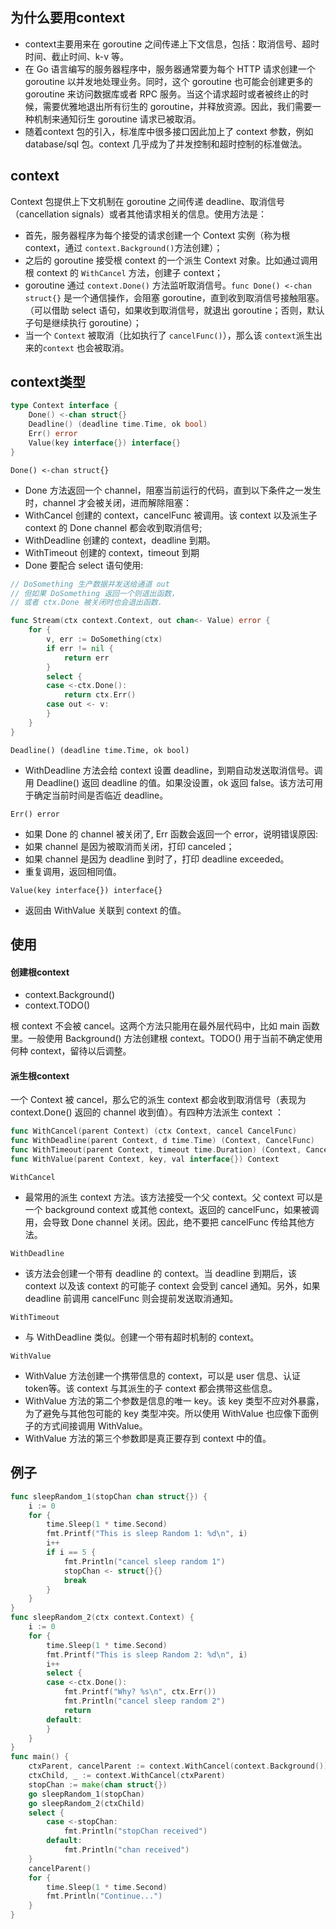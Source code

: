 ## 为什么要用context

* context主要用来在 goroutine 之间传递上下文信息，包括：取消信号、超时时间、截止时间、k-v 等。
* 在 Go 语言编写的服务器程序中，服务器通常要为每个 HTTP 请求创建一个 goroutine 以并发地处理业务。同时，这个 goroutine 也可能会创建更多的 goroutine 来访问数据库或者 RPC 服务。当这个请求超时或者被终止的时候，需要优雅地退出所有衍生的 goroutine，并释放资源。因此，我们需要一种机制来通知衍生 goroutine 请求已被取消。
* 随着context 包的引入，标准库中很多接口因此加上了 context 参数，例如database/sql 包。context 几乎成为了并发控制和超时控制的标准做法。

## context

Context 包提供上下文机制在 goroutine 之间传递 deadline、取消信号（cancellation signals）或者其他请求相关的信息。使用方法是：

* 首先，服务器程序为每个接受的请求创建一个 Context 实例（称为根 context，通过 `context.Background()`方法创建）；
* 之后的 goroutine 接受根 context 的一个派生 Context 对象。比如通过调用根 context 的 `WithCancel` 方法，创建子 context；
* goroutine 通过 `context.Done()` 方法监听取消信号。`func Done() <-chan struct{}` 是一个通信操作，会阻塞 goroutine，直到收到取消信号接触阻塞。（可以借助 select 语句，如果收到取消信号，就退出 goroutine；否则，默认子句是继续执行 goroutine）；
* 当一个 `Context` 被取消（比如执行了 `cancelFunc()`），那么该 `context`派生出来的`context` 也会被取消。

## context类型

```go
type Context interface {
    Done() <-chan struct{}
    Deadline() (deadline time.Time, ok bool)
    Err() error
    Value(key interface{}) interface{}
}
```

`Done() <-chan struct{}`

* Done 方法返回一个 channel，阻塞当前运行的代码，直到以下条件之一发生时，channel 才会被关闭，进而解除阻塞：
* WithCancel 创建的 context，cancelFunc 被调用。该 context 以及派生子 context 的 Done channel 都会收到取消信号;
* WithDeadline 创建的 context，deadline 到期。
* WithTimeout 创建的 context，timeout 到期
* Done 要配合 select 语句使用:

```go
// DoSomething 生产数据并发送给通道 out
// 但如果 DoSomething 返回一个则退出函数，
// 或者 ctx.Done 被关闭时也会退出函数.

func Stream(ctx context.Context, out chan<- Value) error {
    for {
        v, err := DoSomething(ctx)
        if err != nil {
            return err
        }
        select {
        case <-ctx.Done():
            return ctx.Err()
        case out <- v:
        }
    }
}
```

`Deadline() (deadline time.Time, ok bool)`

* WithDeadline 方法会给 context 设置 deadline，到期自动发送取消信号。调用 Deadline() 返回 deadline 的值。如果没设置，ok 返回 false。该方法可用于确定当前时间是否临近 deadline。

`Err() error`

* 如果 Done 的 channel 被关闭了, Err 函数会返回一个 error，说明错误原因:
* 如果 channel 是因为被取消而关闭，打印 canceled；
* 如果 channel 是因为 deadline 到时了，打印 deadline exceeded。
* 重复调用，返回相同值。

`Value(key interface{}) interface{}`

* 返回由 WithValue 关联到 context 的值。

## 使用

#### 创建根context

* context.Background()
* context.TODO()

根 context 不会被 cancel。这两个方法只能用在最外层代码中，比如 main 函数里。一般使用 Background() 方法创建根 context。TODO() 用于当前不确定使用何种 context，留待以后调整。

#### 派生根context

一个 Context 被 cancel，那么它的派生 context 都会收到取消信号（表现为 context.Done() 返回的 channel 收到值）。有四种方法派生 context ：

```go
func WithCancel(parent Context) (ctx Context, cancel CancelFunc)
func WithDeadline(parent Context, d time.Time) (Context, CancelFunc)
func WithTimeout(parent Context, timeout time.Duration) (Context, CancelFunc)
func WithValue(parent Context, key, val interface{}) Context
```

`WithCancel`

* 最常用的派生 context 方法。该方法接受一个父 context。父 context 可以是一个 background context 或其他 context。返回的 cancelFunc，如果被调用，会导致 Done channel 关闭。因此，绝不要把 cancelFunc 传给其他方法。

`WithDeadline`

* 该方法会创建一个带有 deadline 的 context。当 deadline 到期后，该 context 以及该 context 的可能子 context 会受到 cancel 通知。另外，如果 deadline 前调用 cancelFunc 则会提前发送取消通知。

`WithTimeout`

* 与 WithDeadline 类似。创建一个带有超时机制的 context。

`WithValue`

* WithValue 方法创建一个携带信息的 context，可以是 user 信息、认证 token等。该 context 与其派生的子 context 都会携带这些信息。
* WithValue 方法的第二个参数是信息的唯一 key。该 key 类型不应对外暴露，为了避免与其他包可能的 key 类型冲突。所以使用 WithValue 也应像下面例子的方式间接调用 WithValue。
* WithValue 方法的第三个参数即是真正要存到 context 中的值。

## 例子

```go
func sleepRandom_1(stopChan chan struct{}) {
    i := 0
    for {
        time.Sleep(1 * time.Second)
        fmt.Printf("This is sleep Random 1: %d\n", i)
        i++
        if i == 5 {
            fmt.Println("cancel sleep random 1")
            stopChan <- struct{}{}
            break
        }
    }
}
func sleepRandom_2(ctx context.Context) {
    i := 0
    for {
        time.Sleep(1 * time.Second)
        fmt.Printf("This is sleep Random 2: %d\n", i)
        i++
        select {
        case <-ctx.Done():
            fmt.Printf("Why? %s\n", ctx.Err())
            fmt.Println("cancel sleep random 2")
            return
        default:
        }
    }
}
func main() {
    ctxParent, cancelParent := context.WithCancel(context.Background())
    ctxChild, _ := context.WithCancel(ctxParent)
    stopChan := make(chan struct{})
    go sleepRandom_1(stopChan)
    go sleepRandom_2(ctxChild)
    select {
        case <-stopChan:
            fmt.Println("stopChan received")
        default:
            fmt.Println("chan received")
    }
    cancelParent()
    for {
        time.Sleep(1 * time.Second)
        fmt.Println("Continue...")
    }
}
```
